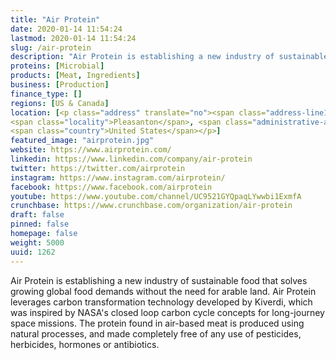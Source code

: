 ```yaml
---
title: "Air Protein"
date: 2020-01-14 11:54:24
lastmod: 2020-01-14 11:54:24
slug: /air-protein
description: "Air Protein is establishing a new industry of sustainable food that solves growing global food demands without the need for arable land. Air Protein leverages carbon transformation technology developed by Kiverdi, which was inspired by NASA's closed loop carbon cycle concepts for long-journey space missions. The protein found in air-based meat is produced using natural processes, and made completely free of any use of pesticides, herbicides, hormones or antibiotics."
proteins: [Microbial]
products: [Meat, Ingredients]
business: [Production]
finance_type: []
regions: [US & Canada]
location: [<p class="address" translate="no"><span class="address-line1">Quarry Lane 1252</span><br>
<span class="locality">Pleasanton</span>, <span class="administrative-area">California</span> <span class="postal-code">94566</span><br>
<span class="country">United States</span></p>]
featured_image: "airprotein.jpg"
website: https://www.airprotein.com/
linkedin: https://www.linkedin.com/company/air-protein
twitter: https://twitter.com/airprotein
instagram: https://www.instagram.com/airprotein/
facebook: https://www.facebook.com/airprotein
youtube: https://www.youtube.com/channel/UC9521GYQpaqLYwwbi1ExmfA
crunchbase: https://www.crunchbase.com/organization/air-protein
draft: false
pinned: false
homepage: false
weight: 5000
uuid: 1262
---
```

Air Protein is establishing a new industry of sustainable food that solves growing global food demands without the need for arable land. Air Protein leverages carbon transformation technology developed by Kiverdi, which was inspired by NASA's closed loop carbon cycle concepts for long-journey space missions. The protein found in air-based meat is produced using natural processes, and made completely free of any use of pesticides, herbicides, hormones or antibiotics.
